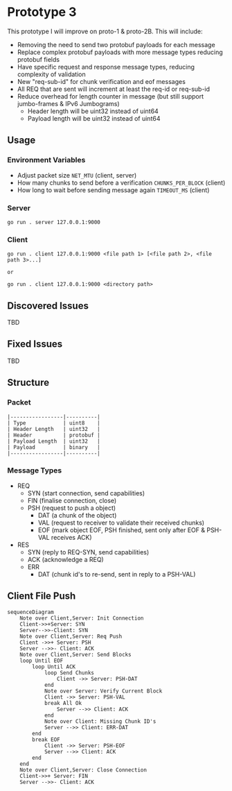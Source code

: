 # Prototype 3
This prototype I will improve on proto-1 & proto-2B. This will include:

- Removing the need to send two protobuf payloads for each message
- Replace complex protobuf payloads with more message types reducing protobuf fields
- Have specific request and response message types, reducing complexity of validation
- New "req-sub-id" for chunk verification and eof messages
- All REQ that are sent will increment at least the req-id or req-sub-id
- Reduce overhead for length counter in message (but still support jumbo-frames & IPv6 Jumbograms)
  - Header length will be uint32 instead of uint64
  - Payload length will be uint32 instead of uint64

## Usage
### Environment Variables
- Adjust packet size `NET_MTU` (client, server)
- How many chunks to send before a verification `CHUNKS_PER_BLOCK` (client)
- How long to wait before sending message again `TIMEOUT_MS` (client)

### Server

```
go run . server 127.0.0.1:9000
```

### Client

```
go run . client 127.0.0.1:9000 <file path 1> [<file path 2>, <file path 3>...]

or

go run . client 127.0.0.1:9000 <directory path>
```

## Discovered Issues
TBD

## Fixed Issues
TBD

## Structure
### Packet

```
|-----------------|----------|
| Type            | uint8    |
| Header Length   | uint32   |
| Header          | protobuf |
| Payload Length  | uint32   |
| Payload         | binary   |
|-----------------|----------|
```

### Message Types

- REQ
  - SYN (start connection, send capabilities)
  - FIN (finalise connection, close)
  - PSH (request to push a object)
    - DAT (a chunk of the object)
    - VAL (request to receiver to validate their received chunks)
    - EOF (mark object EOF, PSH finished, sent only after EOF & PSH-VAL receives ACK)
- RES
  - SYN (reply to REQ-SYN, send capabilities)
  - ACK (acknowledge a REQ)
  - ERR
    - DAT (chunk id's to re-send, sent in reply to a PSH-VAL)

## Client File Push

```mermaid
sequenceDiagram
    Note over Client,Server: Init Connection
    Client->>+Server: SYN
    Server-->>-Client: SYN
    Note over Client,Server: Req Push
    Client ->>+ Server: PSH
    Server -->>- Client: ACK
    Note over Client,Server: Send Blocks
    loop Until EOF
        loop Until ACK
            loop Send Chunks
                Client ->> Server: PSH-DAT
            end
            Note over Server: Verify Current Block
            Client ->> Server: PSH-VAL
            break All Ok
                Server -->> Client: ACK
            end
            Note over Client: Missing Chunk ID's
            Server -->> Client: ERR-DAT
        end
        break EOF
            Client ->> Server: PSH-EOF
            Server -->> Client: ACK
        end
    end
    Note over Client,Server: Close Connection
    Client->>+ Server: FIN
    Server -->>- Client: ACK
```
